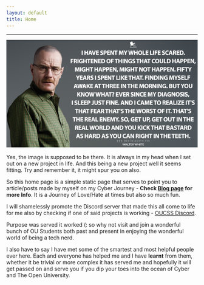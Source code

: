 ```yaml
---
layout: default
title: Home
---
```


------------------------------------------------------------------------------------



![walter](/assets/images/I-have-spent-my-whole-life-scared_walter_white.jpg)

Yes, the image is supposed to be there. It is always in my head when I set out on a new project in life. And this
being a new project well it seems fitting.  Try and remember it, it might spur you on also.

So this home page is a simple static page that serves to point you to article/posts made by myself on my 
Cyber Journey - **Check [Blog page](./blog.html) for more Info**. 
It is a Journey of Love/Hate at times but also so much fun.

I will shamelessly promote the Discord server that made this all come to life for me also by checking if one of 
said projects is working - [OUCSS Discord](http://join.oucss.rocks).

Purpose was served it worked (: so why not visit and join a wonderful bunch of OU Students both past and present 
in enjoying the wonderful world of being a tech nerd.

I also have to say I have met some of the smartest and most helpful people ever here. Each and everyone has 
helped me and I have **learnt** from them, whether it be trivial or more complex it has served me and hopefully it
will get passed on and serve you if you dip your toes into the ocean of Cyber and The Open University.
